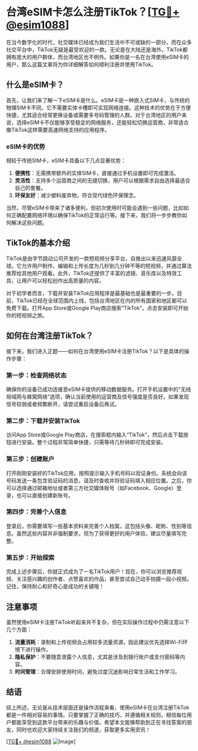 # 台湾eSIM卡怎么注册TikTok？[[TG💪+ @esim1088](https://t.me/s/esim1088)]

在当今数字化的时代，社交媒体已经成为我们生活中不可或缺的一部分。而在众多社交平台中，TikTok无疑是最受欢迎的一款。无论是在大陆还是海外，TikTok都拥有庞大的用户群体，而台湾地区也不例外。如果你是一名在台湾使用eSIM卡的用户，那么这篇文章将为你详细解答如何顺利注册并使用TikTok。

## 什么是eSIM卡？

首先，让我们来了解一下eSIM卡是什么。eSIM卡是一种嵌入式SIM卡，与传统的物理SIM卡不同，它不需要实体卡槽即可实现网络连接。这种技术的优势在于方便快捷，尤其适合经常更换设备或需要多号码管理的人群。对于台湾地区的用户来说，选择eSIM卡不仅能够享受稳定的网络服务，还能轻松切换运营商，非常适合像TikTok这样需要高速网络支持的应用程序。

### eSIM卡的优势

相较于传统SIM卡，eSIM卡具备以下几点显著优势：

1. **便携性**：无需携带额外的实体SIM卡，直接通过手机设置即可完成激活。
2. **灵活性**：支持多个运营商之间的无缝切换，用户可以根据需求自由选择最适合自己的套餐。
3. **环保友好**：减少塑料废弃物，符合现代绿色环保理念。

当然，尽管eSIM卡带来了诸多便利，但初次使用时可能会遇到一些问题，比如如何正确配置网络环境以确保TikTok的正常运行等。接下来，我们将一步步教你如何解决这些问题。

## TikTok的基本介绍

TikTok是由字节跳动公司开发的一款短视频分享平台，自推出以来迅速风靡全球。它允许用户制作、编辑和上传长度为几秒到几分钟不等的短视频，并通过算法推荐给其他用户观看。此外，TikTok还提供了丰富的滤镜、音乐库以及特效工具，让用户可以轻松创作出高质量的内容。

对于初学者而言，下载并安装TikTok应用程序是最基础也是最重要的一步。目前，TikTok已经在全球范围内上线，包括台湾地区在内的所有国家和地区都可以免费下载。打开App Store或Google Play商店搜索“TikTok”，点击安装即可开始你的短视频之旅。

## 如何在台湾注册TikTok？

接下来，我们进入正题——如何在台湾使用eSIM卡注册TikTok？以下是具体的操作步骤：

### 第一步：检查网络状态

确保你的设备已成功连接至eSIM卡提供的移动数据服务。打开手机设置中的“无线局域网与蜂窝网络”选项，确认当前使用的运营商及信号强度是否良好。如果发现信号较弱或者频繁断开，请尝试重启设备后再试。

### 第二步：下载并安装TikTok

访问App Store或Google Play商店，在搜索框内输入“TikTok”，然后点击下载按钮进行安装。整个过程非常简单快捷，只需等待几秒钟即可完成安装。

### 第三步：创建账户

打开刚刚安装好的TikTok应用，按照提示输入手机号码以验证身份。系统会向该号码发送一条包含验证码的消息，请及时查收并将验证码填入相应位置。之后，你可以选择通过邮箱地址或者第三方社交媒体账号（如Facebook、Google）登录，也可以直接创建新账号。

### 第四步：完善个人信息

登录后，你需要填写一些基本资料来完善个人档案。这包括头像、昵称、性别等信息。虽然这些内容并非强制要求，但为了获得更好的用户体验，建议尽量填写完整。

### 第五步：开始探索

完成上述步骤后，你就正式成为了一名TikTok用户！现在，你可以浏览推荐视频、关注感兴趣的创作者、点赞喜欢的作品，甚至尝试自己动手拍摄一段小视频。记住，保持耐心和好奇心是成功的关键哦！

## 注意事项

虽然使用eSIM卡注册TikTok听起来并不复杂，但在实际操作过程中仍需注意以下几个方面：

1. **流量消耗**：录制和上传视频会占用较多流量资源，因此建议优先选择Wi-Fi环境下进行操作。
2. **隐私保护**：不要随意泄露个人信息，尤其是涉及到银行账户或支付密码等内容。
3. **时间管理**：合理安排使用时间，避免过度沉迷影响日常生活和工作学习。

## 结语

综上所述，无论是从技术层面还是操作流程来看，使用eSIM卡在台湾注册TikTok都是一件相对容易的事情。只要掌握了正确的技巧，并遵循相关规则，相信每位用户都能享受到这款平台带来的乐趣与价值。希望本文能够帮助到正在寻找答案的朋友，同时也欢迎大家持续关注我们的频道，获取更多实用资讯！

[[TG💪+ @esim1088](https://t.me/s/esim1088) ![Image](https://i.postimg.cc/4NQfJmqS/Snipaste-2025-05-13-00-14-12.png)]